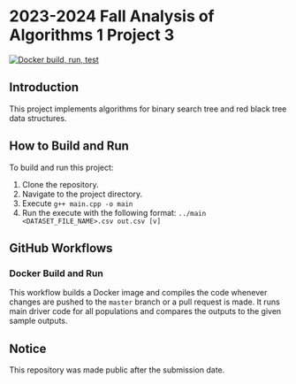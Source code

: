 # 2023-2024 Fall Analysis of Algorithms 1 Project 3

[![Docker build, run, test](https://github.com/baglayan/blg335e-hw3/actions/workflows/docker-image.yml/badge.svg)](https://github.com/baglayan/blg335e-hw3/actions/workflows/docker-image.yml)

## Introduction

This project implements algorithms for binary search tree and red black tree data structures.

## How to Build and Run

To build and run this project:
1. Clone the repository.
2. Navigate to the project directory.
3. Execute `g++ main.cpp -o main`
4. Run the execute with the following format: `../main <DATASET_FILE_NAME>.csv out.csv [v]`

## GitHub Workflows

### Docker Build and Run

This workflow builds a Docker image and compiles the code whenever changes are pushed to the `master` branch or a pull request is made. It runs main driver code for all populations and compares the outputs to the given sample outputs.

## Notice

This repository was made public after the submission date.